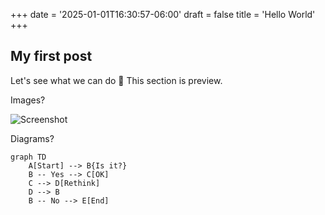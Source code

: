 +++
date = '2025-01-01T16:30:57-06:00'
draft = false
title = 'Hello World'
+++

## My first post

Let's see what we can do 🙂
This section is preview.

<!--more-->

Images?

![Screenshot](/images/test-shot.png)

Diagrams?

```mermaid
graph TD
    A[Start] --> B{Is it?}
    B -- Yes --> C[OK]
    C --> D[Rethink]
    D --> B
    B -- No --> E[End]